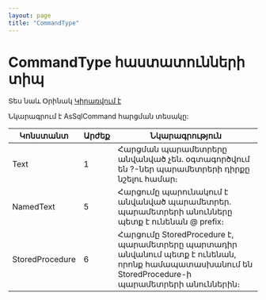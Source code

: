 ```yaml
---
layout: page
title: "CommandType"
---
```

# CommandType հաստատունների տիպ 

Տես նաև Օրինակ [Կիրառվում է](../Functions/AsSqlCommand.md)

 Նկարագրում է AsSqlCommand հարցման տեսակը:

| Կոնստանտ | Արժեք | Նկարագրություն |
|--|--|--|
| Text|1| Հարցման պարամետրերը անվանված չեն. օգտագործվում են ?-ներ պարամետրերի դիրքը նշելու համար։ |
| NamedText |5| Հարցումը պարունակում է անվանված պարամետրեր. պարամետրերի անունները պետք է ունենան @ prefix։ |
| StoredProcedure|6 | Հարցումը StoredProcedure է, պարամետրերը պարտադիր անվանում պետք է ունենան, որոնք համապատասխանում են StoredProcedure-ի պարամետրերի անուններին։ |
